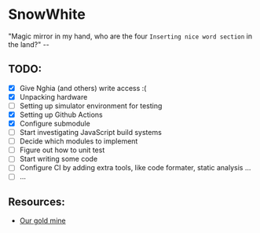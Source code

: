 # SnowWhite

"Magic mirror in my hand, who are the four `Inserting nice word section` in the land?" --

## TODO:

- [x] Give Nghia (and others) write access :(
- [x] Unpacking hardware
- [ ] Setting up simulator environment for testing
- [x] Setting up Github Actions
- [x] Configure submodule
- [ ] Start investigating JavaScript build systems
- [ ] Decide which modules to implement
- [ ] Figure out how to unit test
- [ ] Start writing some code
- [ ] Configure CI by adding extra tools, like code formater, static analysis ...
- [ ] ...

## Resources:

- [Our gold mine](https://github.com/MichMich/MagicMirror/wiki/3rd-party-modules)
